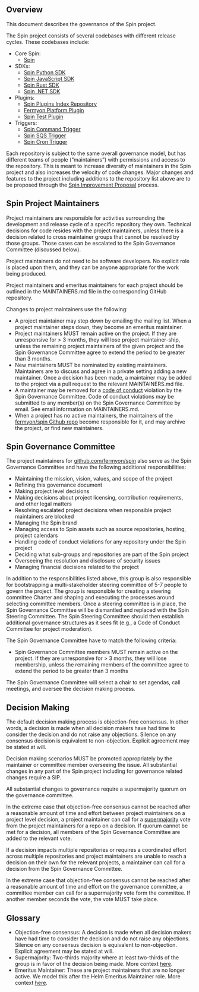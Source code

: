 ## Overview

This document describes the governance of the Spin project. 

The Spin project consists of several codebases with different release cycles. These codebases include:

- Core Spin:
    - [Spin](https://github.com/fermyon/spin)
- SDKs:
    - [Spin Python SDK](https://github.com/fermyon/spin-python-sdk)
    - [Spin JavaScript SDK](https://github.com/fermyon/spin-js-sdk)
    - [Spin Rust SDK](https://github.com/fermyon/spin-rust-sdk)
    - [Spin .NET SDK](https://github.com/fermyon/spin-dotnet-sdk)
- Plugins:
    - [Spin Plugins Index Repository](https://github.com/fermyon/spin-plugins)
    - [Fermyon Platform Plugin](https://github.com/fermyon/platform-plugin)
    - [Spin Test Plugin](https://github.com/fermyon/spin-test)
- Triggers:
    - [Spin Command Trigger](https://github.com/fermyon/spin-trigger-command)
    - [Spin SQS Trigger](https://github.com/fermyon/spin-trigger-sqs)
    - [Spin Cron Trigger](https://github.com/fermyon/spin-trigger-cron)

Each repository is subject to the same overall governance model, but has different teams of people (“maintainers”) with permissions and access to the repository. This is meant to increase diversity of maintainers in the Spin project and also increases the velocity of code changes. Major changes and features to the project including additions to the repository list above are to be proposed through the [Spin Improvement Proposal](docs/content/sips/index.md) process.

## Spin Project Maintainers

Project maintainers are responsible for activities surrounding the development and release cycle of a specific repository they own. Technical decisions for code resides with the project maintainers, unless there is a decision related to cross maintainer groups that cannot be resolved by those groups. Those cases can be escalated to the Spin Governance Committee (discussed below).

Project maintainers do not need to be software developers. No explicit role is placed upon them, and they can be anyone appropriate for the work being produced.

Project maintainers and emeritus maintainers for each project should be outlined in the MAINTAINERS.md file in the corresponding GitHub repository.

Changes to project maintainers use the following:

- A project maintainer may step down by emailing the mailing list. When a project maintainer steps down, they become an emeritus maintainer.
- Project maintainers MUST remain active on the project. If they are unresponsive for > 3 months, they will lose project maintainer-ship, unless the remaining project maintainers of the given project and the Spin Governance Committee agree to extend the period to be greater than 3 months.
- New maintainers MUST be nominated by existing maintainers. Maintainers are to discuss and agree in a private setting adding a new maintainer. Once a decision has been made, a maintainer may be added to the project via a pull request to the relevant MAINTAINERS.md file.
- A maintainer may be removed for a [code of conduct](CODE_OF_CONDUCT.md) violation by the Spin Governance Committee. Code of conduct violations may be submitted to any member(s) on the Spin Governance Committee by email. See email information on MAINTAINERS.md.
- When a project has no active maintainers, the maintainers of the [fermyon/spin Github repo](https://github.com/fermyon/spin) become responsible for it, and may archive the project, or find new maintainers.

## Spin Governance Committee

The project maintainers for [github.com/fermyon/spin](http://github.com/fermyon/spin) also serve as the Spin Governance Committee and have the following additional responsibilities:

- Maintaining the mission, vision, values, and scope of the project
- Refining this governance document
- Making project level decisions
- Making decisions about project licensing, contribution requirements, and other legal matters
- Resolving escalated project decisions when responsible project maintainers are blocked
- Managing the Spin brand
- Managing access to Spin assets such as source repositories, hosting, project calendars
- Handling code of conduct violations for any repository under the Spin project
- Deciding what sub-groups and repositories are part of the Spin project
- Overseeing the resolution and disclosure of security issues
- Managing financial decisions related to the project

In addition to the responsibilities listed above, this group is also responsible for bootstrapping a multi-stakeholder steering committee of 5-7 people to govern the project. The group is responsible for creating a steering committee Charter and shaping and executing the processes around selecting committee members. Once a steering committee is in place, the Spin Governance Committee will be dismantled and replaced with the Spin Steering Committee. The Spin Steering Committee should then establish additional governance structures as it sees fit (e.g., a Code of Conduct Committee for project moderation).

The Spin Governance Committee have to match the following criteria:

- Spin Governance Committee members MUST remain active on the project. If they are unresponsive for > 3 months, they will lose membership, unless the remaining members of the committee agree to extend the period to be greater than 3 months

The Spin Governance Committee will select a chair to set agendas, call meetings, and oversee the decision making process.

## Decision Making

The default decision making process is objection-free consensus. In other words, a decision is made when all decision makers have had time to consider the decision and do not raise any objections. Silence on any consensus decision is equivalent to non-objection. Explicit agreement may be stated at will.

Decision making scenarios MUST be promoted appropriately by the maintainer or committee member overseeing the issue. All substantial changes in any part of the Spin project including for governance related changes require a SIP.

All substantial changes to governance require a supermajority quorum on the governance committee.

In the extreme case that objection-free consensus cannot be reached after a reasonable amount of time and effort between project maintainers on a project level decision, a project maintainer can call for a [supermajority](https://en.wikipedia.org/wiki/Supermajority#Two-thirds_vote) vote from the project maintainers for a repo on a decision. If quorum cannot be met for a decision, all members of the Spin Governance Committee are added to the relevant vote.

If a decision impacts multiple repositories or requires a coordinated effort across multiple repositories and project maintainers are unable to reach a decision on their own for the relevant projects, a maintainer can call for a decision from the Spin Governance Committee.

In the extreme case that objection-free consensus cannot be reached after a reasonable amount of time and effort on the governance committee, a committee member can call for a supermajority vote form the committee. If another member seconds the vote, the vote MUST take place.

## Glossary

- Objection-free consensus: A decision is made when all decision makers have had time to consider the decision and do not raise any objections. Silence on any consensus decision is equivalent to non-objection. Explicit agreement may be stated at will.
- Supermajority: Two-thirds majority where at least two-thirds of the group is in favor of the decision being made. More context [here](https://en.wikipedia.org/wiki/Supermajority#Two-thirds_vote).
- Emeritus Maintainer: These are project maintainers that are no longer active. We model this after the Helm Emeritus Maintainer role. More context [here](http://technosophos.com/2018/01/11/introducing-helm-emeritus-core-maintainers.html).
